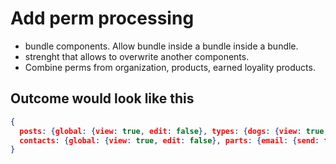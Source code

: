# Add perm processing

* bundle components. Allow bundle inside a bundle inside a bundle.
* strenght that allows to overwrite another components.
* Combine perms from organization, products, earned loyality products.

## Outcome would look like this

```json
{
  posts: {global: {view: true, edit: false}, types: {dogs: {view: true, edit: true}}},
  contacts: {global: {view: true, edit: false}, parts: {email: {send: true, view: true}}
}
```
